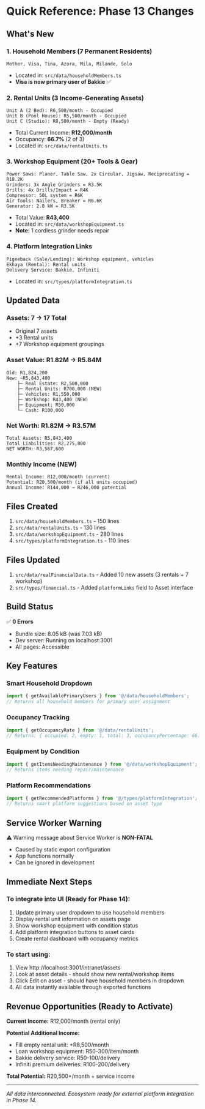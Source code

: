 # Quick Reference: Phase 13 Changes

## What's New

### 1. Household Members (7 Permanent Residents)
```
Mother, Visa, Tina, Azora, Mila, Milande, Solo
```
- Located in: `src/data/householdMembers.ts`
- **Visa is now primary user of Bakkie** ✅

### 2. Rental Units (3 Income-Generating Assets)
```
Unit A (2 Bed): R6,500/month - Occupied
Unit B (Pool House): R5,500/month - Occupied  
Unit C (Studio): R8,500/month - Empty (Ready)
```
- Total Current Income: **R12,000/month**
- Occupancy: **66.7%** (2 of 3)
- Located in: `src/data/rentalUnits.ts`

### 3. Workshop Equipment (20+ Tools & Gear)
```
Power Saws: Planer, Table Saw, 2x Circular, Jigsaw, Reciprocating = R18.2K
Grinders: 3x Angle Grinders = R3.5K
Drills: 4x Drills/Impact = R4K
Compressor: 50L system = R6K
Air Tools: Nailers, Breaker = R6.6K
Generator: 2.8 kW = R3.5K
```
- Total Value: **R43,400**
- Located in: `src/data/workshopEquipment.ts`
- **Note:** 1 cordless grinder needs repair

### 4. Platform Integration Links
```
Pigeeback (Sale/Lending): Workshop equipment, vehicles
Ekhaya (Rental): Rental units
Delivery Service: Bakkie, Infiniti
```
- Located in: `src/types/platformIntegration.ts`

## Updated Data

### Assets: 7 → 17 Total
- Original 7 assets
- +3 Rental units
- +7 Workshop equipment groupings

### Asset Value: R1.82M → R5.84M
```
Old: R1,824,200
New: ~R5,843,400
    ├─ Real Estate: R2,500,000
    ├─ Rental Units: R700,000 (NEW)
    ├─ Vehicles: R1,550,000
    ├─ Workshop: R43,400 (NEW)
    ├─ Equipment: R50,000
    └─ Cash: R100,000
```

### Net Worth: R1.82M → R3.57M
```
Total Assets: R5,843,400
Total Liabilities: R2,275,800
NET WORTH: R3,567,600
```

### Monthly Income (NEW)
```
Rental Income: R12,000/month (current)
Potential: R20,500/month (if all units occupied)
Annual Income: R144,000 → R246,000 potential
```

## Files Created
1. `src/data/householdMembers.ts` - 150 lines
2. `src/data/rentalUnits.ts` - 130 lines
3. `src/data/workshopEquipment.ts` - 280 lines
4. `src/types/platformIntegration.ts` - 110 lines

## Files Updated
1. `src/data/realFinancialData.ts` - Added 10 new assets (3 rentals + 7 workshop)
2. `src/types/financial.ts` - Added `platformLinks` field to Asset interface

## Build Status
✅ **0 Errors**
- Bundle size: 8.05 kB (was 7.03 kB)
- Dev server: Running on localhost:3001
- All pages: Accessible

## Key Features

### Smart Household Dropdown
```typescript
import { getAvailablePrimaryUsers } from '@/data/householdMembers';
// Returns all household members for primary user assignment
```

### Occupancy Tracking
```typescript
import { getOccupancyRate } from '@/data/rentalUnits';
// Returns: { occupied: 2, empty: 1, total: 3, occupancyPercentage: 66.7 }
```

### Equipment by Condition
```typescript
import { getItemsNeedingMaintenance } from '@/data/workshopEquipment';
// Returns items needing repair/maintenance
```

### Platform Recommendations
```typescript
import { getRecommendedPlatforms } from '@/types/platformIntegration';
// Returns smart platform suggestions based on asset type
```

## Service Worker Warning
⚠️ Warning message about Service Worker is **NON-FATAL**
- Caused by static export configuration
- App functions normally
- Can be ignored in development

## Immediate Next Steps

### To integrate into UI (Ready for Phase 14):
1. Update primary user dropdown to use household members
2. Display rental unit information on assets page
3. Show workshop equipment with condition status
4. Add platform integration buttons to asset cards
5. Create rental dashboard with occupancy metrics

### To start using:
1. View http://localhost:3001/intranet/assets
2. Look at asset details - should show new rental/workshop items
3. Click Edit on asset - should have household members in dropdown
4. All data instantly available through exported functions

## Revenue Opportunities (Ready to Activate)

**Current Income:** R12,000/month (rental only)

**Potential Additional Income:**
- Fill empty rental unit: +R8,500/month
- Loan workshop equipment: R50-300/item/month
- Bakkie delivery service: R50-100/delivery
- Infiniti premium deliveries: R100-200/delivery

**Total Potential:** R20,500+/month + service income

---

*All data interconnected. Ecosystem ready for external platform integration in Phase 14.*
